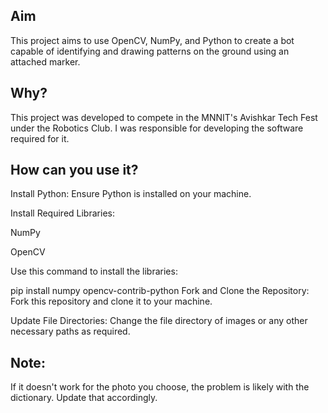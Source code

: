 ## Aim
This project aims to use OpenCV, NumPy, and Python to create a bot capable of identifying and drawing patterns on the ground using an attached marker.

## Why?
This project was developed to compete in the MNNIT's Avishkar Tech Fest under the Robotics Club. I was responsible for developing the software required for it.

## How can you use it?
Install Python: Ensure Python is installed on your machine.

Install Required Libraries:

NumPy

OpenCV

Use this command to install the libraries:

pip install numpy opencv-contrib-python
Fork and Clone the Repository: Fork this repository and clone it to your machine.

Update File Directories: Change the file directory of images or any other necessary paths as required.

## Note:
If it doesn't work for the photo you choose, the problem is likely with the dictionary. Update that accordingly.
